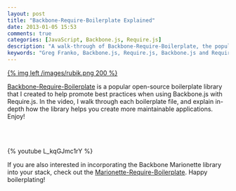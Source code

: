 ```yaml
---
layout: post
title: "Backbone-Require-Boilerplate Explained"
date: 2013-01-05 15:53
comments: true
categories: [JavaScript, Backbone.js, Require.js]
description: "A walk-through of Backbone-Require-Boilerplate, the popular Backbone.js and Require.js boilerplate library."
keywords: "Greg Franko, Backbone.js, Require.js, Backbone.js and Require.js boilerplate"
---
```


<a href="https://github.com/BoilerplateMVC/Backbone-Require-Boilerplate" target="_blank">{% img left /images/rubik.png 200 %}</a>

[Backbone-Require-Boilerplate](https://github.com/BoilerplateMVC/Backbone-Require-Boilerplate) is a popular open-source boilerplate library that I created to help promote best practices when using Backbone.js with Require.js.  In the video, I walk through each boilerplate file, and explain in-depth how the library helps you create more maintainable applications.  Enjoy!

<!-- more -->

<br><br>

{% youtube L_kqGJmc1rY %}
<!-- more -->


If you are also interested in incorporating the Backbone Marionette library into your stack, check out the <a href="https://github.com/BoilerplateMVC/Marionette-Require-Boilerplate" target="_blank">Marionette-Require-Boilerplate</a>. Happy boilerplating!
